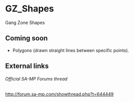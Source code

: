 # GZ_Shapes
Gang Zone Shapes

## Coming soon
- Polygons (drawn straight lines between specific points).

## External links
###### Official SA-MP Forums thread
http://forum.sa-mp.com/showthread.php?t=644449
